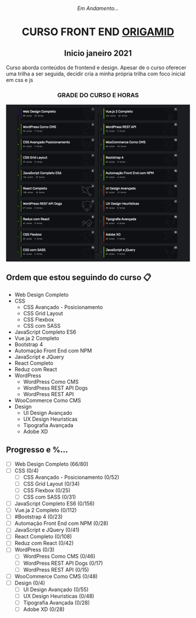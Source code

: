 <h6 align="center"> 
  Em Andamento...  
</h6>


<h1 align="center"> CURSO FRONT END <a href="https://www.origamid.com.br">ORIGAMID </a> </h1>

<h2 align="center"> Inicio janeiro 2021</h2>
 <p> Curso aborda conteúdos de frontend e design. Apesar de o curso oferecer uma trilha a ser seguida, decidir cria a minha própria trilha com foco inicial em css e js</p>
 
 
<h3 align="center"> 
GRADE DO CURSO E HORAS
</h3>

<img align="center" src="https://github.com/AdilsonMJ/CURSO-FRONTEND-ORIGAMID/blob/main/screenshots/Grade%20Do%20Curso.png"  >

## Ordem que estou seguindo do curso :clipboard:

-  Web Design Completo
-  CSS
   -  CSS Avançado - Posicionamento
   -  CSS Grid Layout
   -  CSS Flexbox
   -  CSS com SASS
-  JavaScript Completo ES6
-  Vue.ja 2 Completo
-  Bootstrap 4
-  Automação Front End com NPM
-  JavaScript e JQuery
-  React Completo
-  Reduz com React
-  WordPress
   -  WordPress Como CMS
   -  WordPress REST API Dogs
   -  WordPress REST API
-  WooCommerce Como CMS
-  Design
   -  UI Design Avançado
   -  UX Design Heuristicas
   -  Tipografia Avançada
   -  Adobe XD

## Progresso e %...

-  [ ] Web Design Completo (66/80)
-  [ ] CSS (0/4)
   -  [ ] CSS Avançado - Posicionamento (0/52)
   -  [ ] CSS Grid Layout (0/34)
   -  [ ] CSS Flexbox (0/25)
   -  [ ] CSS com SASS (0/31)
-  [ ] JavaScript Completo ES6 (0/156)
-  [ ] Vue.ja 2 Completo (0/112)
-  [ ] #Bootstrap 4 (0/23)
-  [ ] Automação Front End com NPM (0/28)
-  [ ] JavaScript e JQuery (0/41)
-  [ ] React Completo (0/108)
-  [ ] Reduz com React (0/42)
-  [ ] WordPress (0/3)
   -  [ ] WordPress Como CMS (0/46)
   -  [ ] WordPress REST API Dogs (0/17)
   -  [ ] WordPress REST API (0/15)
-  [ ] WooCommerce Como CMS (0/48)
-  [ ] Design (0/4)
   -  [ ] UI Design Avançado (0/55)
   -  [ ] UX Design Heuristicas (0/48)
   -  [ ] Tipografia Avançada (0/28)
   -  [ ] Adobe XD (0/28)

